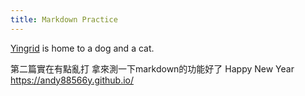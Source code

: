 ```yaml
---
title: Markdown Practice
---
```


[Yingrid](http://andy88566y.github.io) is home to a dog and a cat.


第二篇實在有點亂打
拿來測一下markdown的功能好了
Happy New Year <https://andy88566y.github.io/>
